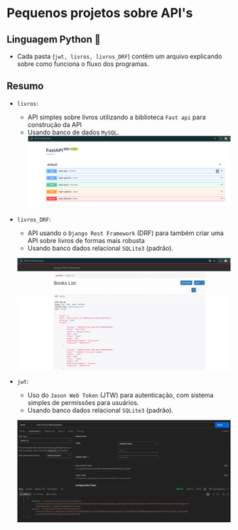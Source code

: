 # Pequenos projetos sobre API's

## Linguagem Python 🐍
- Cada pasta (` jwt, livros, livros_DRF `) contêm um arquivo explicando sobre como funciona o fluxo dos programas.

## Resumo
- `livros`:
    - API simples sobre livros utilizando a biblioteca `Fast api` para construção da API
    - Usando banco de dados `MySQL`.
    ![alt text for screen readers](images/fastapi.png)
- `livros_DRF`:
    - API usando o `Django Rest Framework` (DRF) para também criar uma API sobre livros de formas mais robusta
    - Usando banco dados relacional `SQLite3` (padrão).

    ![alt text for screen readers](images/drf.png)
- `jwt`:
    - Uso do `Jason Web Token` (JTW) para autenticação, com sistema simples de permissões para usuários.
    - Usando banco dados relacional `SQLite3` (padrão).

    ![alt text for screen readers](images/jwt.png)
